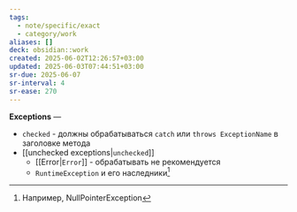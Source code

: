 ```yaml
---
tags:
  - note/specific/exact
  - category/work
aliases: []
deck: obsidian::work
created: 2025-06-02T12:26:57+03:00
updated: 2025-06-03T07:44:51+03:00
sr-due: 2025-06-07
sr-interval: 4
sr-ease: 270
---
```


**Exceptions**
—
- `checked` - должны обрабатываться `catch` или `throws ExceptionName` в заголовке метода
- [[unchecked exceptions|`unchecked`]]
	- [[Error|`Error`]] - обрабатывать не рекомендуется
	- `RuntimeException` и его наследники[^1]

[^1]: Например, NullPointerException
